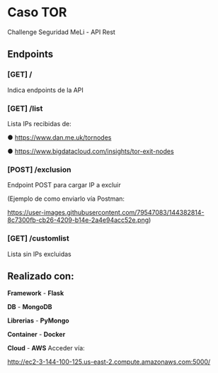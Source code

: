 # Caso TOR
Challenge Seguridad MeLi - API Rest

## Endpoints
### [GET] /
Indica endpoints de la API
### [GET] /list
Lista IPs recibidas de:

● https://www.dan.me.uk/tornodes

● https://www.bigdatacloud.com/insights/tor-exit-nodes
### [POST] /exclusion
Endpoint POST para cargar IP a excluir 

(Ejemplo de como enviarlo vía Postman:

https://user-images.githubusercontent.com/79547083/144382814-8c7300fb-cb26-4209-b14e-2a4e94acc52e.png)

### [GET] /customlist
Lista sin IPs excluidas

## Realizado con:
**Framework** - **Flask**

**DB** - **MongoDB**

**Librerias** - **PyMongo**

**Container** - **Docker**

**Cloud** - **AWS**
Acceder vía:

http://ec2-3-144-100-125.us-east-2.compute.amazonaws.com:5000/
